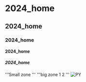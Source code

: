 # 2024_home
## 2024_home
### 2024_home
#### 2024_home
##### 2024_home

'''Small zone '''
'''big zone
1 
2 
'''
![PY](https://github.com/user-attachments/assets/3023c9e0-98f0-4eb2-877f-692c13d834fc)

